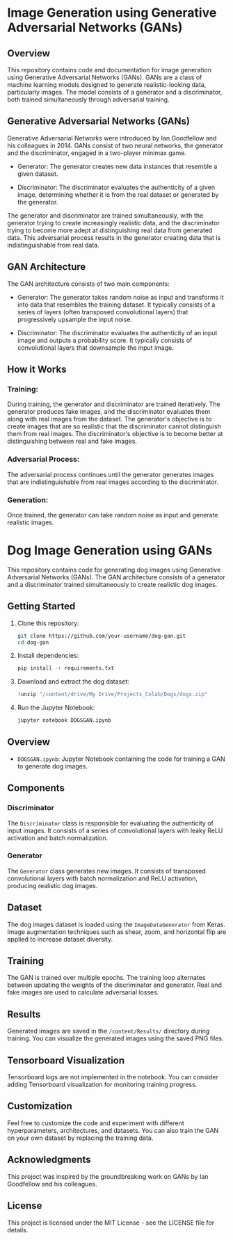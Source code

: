 # Image Generation using Generative Adversarial Networks (GANs)
## Overview
This repository contains code and documentation for image generation using Generative Adversarial Networks (GANs). GANs are a class of machine learning models designed to generate realistic-looking data, particularly images. The model consists of a generator and a discriminator, both trained simultaneously through adversarial training.

## Generative Adversarial Networks (GANs)
Generative Adversarial Networks were introduced by Ian Goodfellow and his colleagues in 2014. GANs consist of two neural networks, the generator and the discriminator, engaged in a two-player minimax game.

* Generator: The generator creates new data instances that resemble a given dataset.

* Discriminator: The discriminator evaluates the authenticity of a given image, determining whether it is from the real dataset or generated by the generator.

The generator and discriminator are trained simultaneously, with the generator trying to create increasingly realistic data, and the discriminator trying to become more adept at distinguishing real data from generated data. This adversarial process results in the generator creating data that is indistinguishable from real data.

## GAN Architecture
The GAN architecture consists of two main components:

* Generator: The generator takes random noise as input and transforms it into data that resembles the training dataset.
It typically consists of a series of layers (often transposed convolutional layers) that progressively upsample the input noise.

* Discriminator: The discriminator evaluates the authenticity of an input image and outputs a probability score.
It typically consists of convolutional layers that downsample the input image.

## How it Works
### Training:

During training, the generator and discriminator are trained iteratively.
The generator produces fake images, and the discriminator evaluates them along with real images from the dataset.
The generator's objective is to create images that are so realistic that the discriminator cannot distinguish them from real images.
The discriminator's objective is to become better at distinguishing between real and fake images.

### Adversarial Process:

The adversarial process continues until the generator generates images that are indistinguishable from real images according to the discriminator.

### Generation:

Once trained, the generator can take random noise as input and generate realistic images.

# Dog Image Generation using GANs

This repository contains code for generating dog images using Generative Adversarial Networks (GANs). The GAN architecture consists of a generator and a discriminator trained simultaneously to create realistic dog images.

## Getting Started

1. Clone this repository:

    ```bash
    git clone https://github.com/your-username/dog-gan.git
    cd dog-gan
    ```

2. Install dependencies:

    ```bash
    pip install -r requirements.txt
    ```

3. Download and extract the dog dataset:

    ```bash
    !unzip "/content/drive/My Drive/Projects_Colab/Dogs/dogs.zip"
    ```

4. Run the Jupyter Notebook:

    ```bash
    jupyter notebook DOGSGAN.ipynb
    ```

## Overview

- `DOGSGAN.ipynb`: Jupyter Notebook containing the code for training a GAN to generate dog images.

## Components

### Discriminator

The `Discriminator` class is responsible for evaluating the authenticity of input images. It consists of a series of convolutional layers with leaky ReLU activation and batch normalization.

### Generator

The `Generator` class generates new images. It consists of transposed convolutional layers with batch normalization and ReLU activation, producing realistic dog images.

## Dataset

The dog images dataset is loaded using the `ImageDataGenerator` from Keras. Image augmentation techniques such as shear, zoom, and horizontal flip are applied to increase dataset diversity.

## Training

The GAN is trained over multiple epochs. The training loop alternates between updating the weights of the discriminator and generator. Real and fake images are used to calculate adversarial losses.

## Results

Generated images are saved in the `/content/Results/` directory during training. You can visualize the generated images using the saved PNG files.

## Tensorboard Visualization

Tensorboard logs are not implemented in the notebook. You can consider adding Tensorboard visualization for monitoring training progress.


## Customization
Feel free to customize the code and experiment with different hyperparameters, architectures, and datasets. You can also train the GAN on your own dataset by replacing the training data.

## Acknowledgments
This project was inspired by the groundbreaking work on GANs by Ian Goodfellow and his colleagues.

## License
This project is licensed under the MIT License - see the LICENSE file for details.
